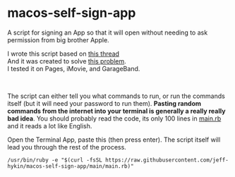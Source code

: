 # macos-self-sign-app
A script for signing an App so that it will open without needing to ask permission from big brother Apple.

I wrote this script based on [this thread](https://apple.stackexchange.com/questions/64408/can-you-disable-a-code-signature-check)
<br>
And it was created to solve [this problem](https://www.reddit.com/r/hackintosh/comments/ju5cik/every_appstore_app_crashes_instantly/).
<br>
I tested it on Pages, iMovie, and GarageBand.

<br>

The script can either tell you what commands to run, or run the commands itself (but it will need your password to run them).
**Pasting random commands from the internet into your terminal is generally a really really bad idea**. You should probably read the code, its only 100 lines in [main.rb](https://raw.githubusercontent.com/jeff-hykin/macos-self-sign-app/main/main.rb) and it reads a lot like English.

Open the Terminal App, paste this (then press enter). The script itself will lead you through the rest of the process.
```
/usr/bin/ruby -e "$(curl -fsSL https://raw.githubusercontent.com/jeff-hykin/macos-self-sign-app/main/main.rb)"
```